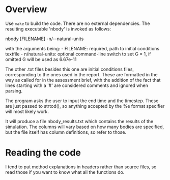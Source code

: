 # Overview

Use `make` to build the code. There are no external dependencies. The resulting
executable 'nbody' is invoked as follows:

nbody [FILENAME] -n/--natural-units

with the arguments being:
    - FILENAME: required, path to initial conditions textfile 
    - n/natural-units: optional command-line switch to set G = 1, if omitted G 
      will be used as 6.67e-11

The other .txt files besides this one are initial conditions files,
corresponding to the ones used in the report. These are formatted in the way as
called for in the assessment brief, with the addition of the fact that lines
starting with a '#' are considered comments and ignored when parsing.

The program asks the user to input the end time and the timestep. These are just
passed to strtod(), so anything accepted by the %e format specifier will most
likely work.

It will produce a file nbody_results.txt which contains the results of the
simulation. The columns will vary based on how many bodies are specified, but
the file itself has column definitions, so refer to those.

# Reading the code

I tend to put method explanations in headers rather than source files, so read
those if you want to know what all the functions do.
